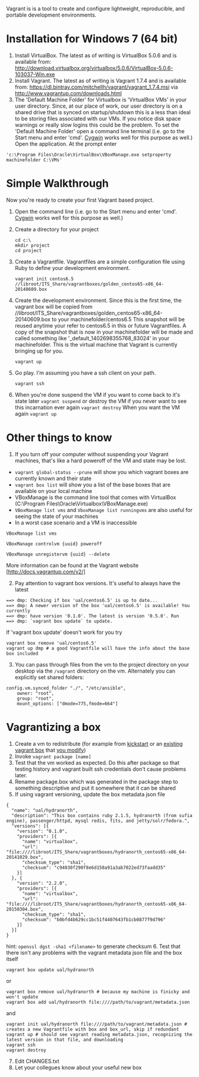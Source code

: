 Vagrant is is a tool to create and configure lightweight, reproducible, and portable development environments.

Installation for Windows 7 (64 bit)
============
1. Install VirtualBox.  The latest as of writing is VirtualBox 5.0.6 and is available from: 
http://download.virtualbox.org/virtualbox/5.0.6/VirtualBox-5.0.6-103037-Win.exe
2. Install Vagrant. The latest as of writing is Vagrant 1.7.4 and is available from: 
https://dl.bintray.com/mitchellh/vagrant/vagrant_1.7.4.msi via http://www.vagrantup.com/downloads.html
3. The 'Default Machine Folder' for Virtualbox is 'VirtualBox VMs' in your user directory.  Since, at our place of work,
our user directory is on a shared drive that is synced on startup/shutdown this is a less than ideal to be storing 
files associated with our VMs.  If you notice disk space warnings or really slow logins this could be the problem.  To set
the 'Default Machine Folder' open a command line terminal (i.e. go to the Start menu and enter 'cmd'.  [Cygwin](../Ansible#installation-for-windows-7) works well for this purpose as well.)  Open the application.  At the prompt enter 
```
'c:\Program Files\Oracle\VirtualBox\VBoxManage.exe setproperty machinefolder C:\VMs'
```

Simple Walkthrough
==================
Now you're ready to create your first Vagrant based project.

1. Open the command line (i.e. go to the Start menu and enter 'cmd'.  [Cygwin](../Ansible#installation-for-windows-7) works well for this purpose as well.)
2. Create a directory for your project

    ```
    cd c:\  
    mkdir project  
    cd project
    ```  
3. Create a Vagrantfile. Vagrantfiles are a simple configuration file using Ruby to define your development environment.

    ```
    vagrant init centos6.5 //libroot/ITS_Share/vagrantboxes/golden_centos65-x86_64-20140609.box
    ```  
4. Create the development environment.  Since this is the first time, the vagrant box will be copied from 
  //libroot/ITS_Share/vagrantboxes/golden_centos65-x86_64-20140609.box to your machinefolder/centos6.5  This snapshot will   be reused anytime your refer to centos6.5 in this or future Vagrantfiles.  A copy of the snapshot that is now in your 
  machinefolder will be made and called something like '_default_1402698355768_83024' in your machinefolder.  This is the 
  virtual machine that Vagrant is currently bringing up for you.

    ```
    vagrant up
    ```  
5. Go play.  I'm assuming you have a ssh client on your path.

    ```
    vagrant ssh
    ```
6. When you're done suspend the VM if you want to come back to it's state later ```vagrant suspend``` or destroy the VM if you never want to see this incarnation ever again ```vagrant destroy```  When you want the VM again ```vagrant up```

Other things to know
====================
1. If you turn off your computer without suspending your Vagrant machines, that's like a hard poweroff of the VM and state may be lost.
 * ```vagrant global-status --prune``` will show you which vagrant boxes are currently known and their state
 * ```vagrant box list``` will show you a list of the base boxes that are available on your local machine
 * VBoxManage is the command line tool that comes with VirtualBox (C:\Program Files\Oracle\Virtualbox\VBoxManage.exe)
 * ```VBoxManage list vms``` and ```VboxManage list runningvms``` are also useful for seeing the state of your machines
 * In a worst case scenario and a VM is inaccessible 
 ```
 VBoxManage list vms
 ``` 
 ```
 VBoxManage controlvm {uuid} poweroff
 ```
 ```
 VBoxManage unregistervm {uuid} --delete
 ```

 More information can be found at the Vagrant website [http://docs.vagrantup.com/v2/]

2. Pay attention to vagrant box versions.  It's useful to always have the latest
 ```
 ==> dmp: Checking if box 'ual/centos6.5' is up to date...
 ==> dmp: A newer version of the box 'ual/centos6.5' is available! You currently
 ==> dmp: have version '0.1.0'. The latest is version '0.5.0'. Run
 ==> dmp: `vagrant box update` to update.
 ```
 If 'vagrant box update' doesn't work for you try
 ```
 vagrant box remove 'ual/centos6.5'
 vagrant up dmp # a good Vagrantfile will have the info about the base box included
 ```

3. You can pass through files from the vm to the project directory on your desktop via the ```/vagrant``` directory on the vm. Alternately you can explicitly set shared folders:
 ```
 config.vm.synced_folder "./", "/etc/ansible",
     owner: "root",
     group: "root",
     mount_options: ["dmode=775,fmode=664"]
 ```
 
Vagrantizing a box
==================
1. Create a vm to redistribute (for example from [kickstart](https://github.com/ualbertalib/vagrant-centos) or an [existing vagrant box](https://github.com/ualbertalib/vagrant-centos/releases) that [you modify](https://github.com/ualbertalib/sufia-ansible-vagrant))
2. Invoke ```vagrant package [name]```
3. Test that the vm worked as expected. Do this after package so that testing history and vagrant built ssh credentials don't cause problems later.
4. Rename package.box which was generated in the package step to something descriptive and put it somewhere that it can be shared
5. If using vagrant versioning, update the box metadata json file

  ```
  {
    "name": "ual/hydranorth",
    "description": "This box contains ruby 2.1.5, hydranorth (from sufia engine), passenger/httpd, mysql redis, fits, and jetty/solr/fedora.",
    "versions": [{
      "version": "0.1.0",
      "providers": [{
        "name": "virtualbox",
        "url": "file:////libroot/ITS_Share/vagrantboxes/hydranorth_centos65-x86_64-20141029.box",
        "checksum_type": "sha1",
        "checksum": "c94030f290f8e6d158a91a3ab7022ed73faadd35"
      }]
    }, {
      "version": "2.2.0",
      "providers": [{
        "name": "virtualbox",
        "url": "file:////libroot/ITS_Share/vagrantboxes/hydranorth_centos65-x86_64-20150304.box",
        "checksum_type": "sha1",
        "checksum": "b0bfd4b629cc1bc51f4407643fb1cb0877f9d796"
      }]
    }]
  }
  ```
  hint: ```openssl dgst -sha1 <filename>``` to generate checksum
6. Test that there isn't any problems with the vagrant metadata json file and the box itself

  ```
  vagrant box update ual/hydranorth
  ```
  or 
  ```
  vagrant box remove ual/hydranorth # because my machine is finicky and won't update
  vagrant box add ual/hydranorth file:////path/to/vagrant/metadata.json
  ```
  and
  ```
  vagrant init ual/hydranorth file:////path/to/vagrant/metadata.json # creates a new Vagrantfile with box and box_url, skip if redundant
  vagrant up # should see vagrant reading metadata.json, recognizing the latest version in that file, and downloading
  vagrant ssh
  vagrant destroy
  ```
7. Edit CHANGES.txt
8. Let your collegues know about your useful new box
  
  
 
